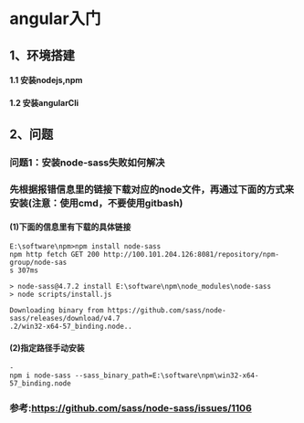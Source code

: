 angular入门
==
## 1、环境搭建

#### 1.1 安装nodejs,npm

#### 1.2 安装angularCli



## 2、问题

### 问题1：安装node-sass失败如何解决

### 先根据报错信息里的链接下载对应的node文件，再通过下面的方式来安装(注意：使用cmd，不要使用gitbash)

#### (1)下面的信息里有下载的具体链接
```
E:\software\npm>npm install node-sass
npm http fetch GET 200 http://100.101.204.126:8081/repository/npm-group/node-sas
s 307ms

> node-sass@4.7.2 install E:\software\npm\node_modules\node-sass
> node scripts/install.js

Downloading binary from https://github.com/sass/node-sass/releases/download/v4.7
.2/win32-x64-57_binding.node..                          
```
#### (2)指定路径手动安装
```
- 
npm i node-sass --sass_binary_path=E:\software\npm\win32-x64-57_binding.node
```

### 参考:https://github.com/sass/node-sass/issues/1106
